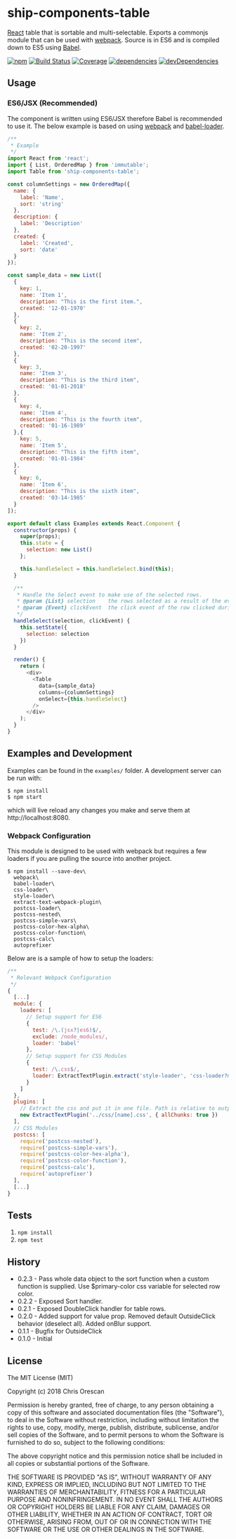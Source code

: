 # ship-components-table
[React](http://facebook.github.io/react/) table that is sortable and multi-selectable. Exports a commonjs module that can be used with [webpack](http://webpack.github.io/). Source is in ES6 and is compiled down to ES5 using [Babel](https://babeljs.io/).

[![npm](https://img.shields.io/npm/v/ship-components-table.svg)](https://www.npmjs.com/package/ship-components-table)
[![Build Status](http://img.shields.io/travis/ship-components/ship-components-table/master.svg?style=flat)](https://travis-ci.org/ship-components/ship-components-table)
[![Coverage](http://img.shields.io/coveralls/ship-components/ship-components-table.svg?style=flat)](https://coveralls.io/github/ship-components/ship-components-table)
[![dependencies](https://img.shields.io/david/ship-components/ship-components-table.svg?style=flat)](https://david-dm.org/ship-components/ship-components-table)
[![devDependencies](https://img.shields.io/david/dev/ship-components/ship-components-table.svg?style=flat)](https://david-dm.org/ship-components/ship-components-table?type=dev)

## Usage

### ES6/JSX (Recommended)
The component is written using ES6/JSX therefore Babel is recommended to use it. The below example is based on using [webpack](http://webpack.github.io/) and [babel-loader](https://github.com/babel/babel-loader).
```js
/**
 * Example
 */
import React from 'react';
import { List, OrderedMap } from 'immutable';
import Table from 'ship-components-table';

const columnSettings = new OrderedMap({
  name: {
    label: 'Name',
    sort: 'string'
  },
  description: {
    label: 'Description'
  },
  created: {
    label: 'Created',
    sort: 'date'
  }
});

const sample_data = new List([
  {
    key: 1,
    name: 'Item 1',
    description: "This is the first item.",
    created: '12-01-1970'
  },
  {
    key: 2,
    name: 'Item 2',
    description: "This is the second item",
    created: '02-20-1997'
  },
  {
    key: 3,
    name: 'Item 3',
    description: "This is the third item",
    created: '01-01-2018'
  },
  {
    key: 4,
    name: 'Item 4',
    description: "This is the fourth item",
    created: '01-16-1989'
  },{
    key: 5,
    name: 'Item 5',
    description: "This is the fifth item",
    created: '01-01-1984'
  },
  {
    key: 6,
    name: 'Item 6',
    description: "This is the sixth item",
    created: '03-14-1985'
  }
]);

export default class Examples extends React.Component {
  constructor(props) {
    super(props);
    this.state = {
      selection: new List()
    };

    this.handleSelect = this.handleSelect.bind(this);
  }

  /**
   * Handle the Select event to make use of the selected rows.
   * @param {List} selection    the rows selected as a result of the event.
   * @param {Event} clickEvent  the click event of the row clicked during the selection.
   */
  handleSelect(selection, clickEvent) {
    this.setState({
      selection: selection
    })
  }

  render() {
    return (
      <div>
        <Table
          data={sample_data}
          columns={columnSettings}
          onSelect={this.handleSelect}
        />        
      </div>
    );
  }
}
```

## Examples and Development
Examples can be found in the `examples/` folder. A development server can be run with:

```shell
$ npm install
$ npm start
```

which will live reload any changes you make and serve them at http://localhost:8080.

### Webpack Configuration
This module is designed to be used with webpack but requires a few loaders if you are pulling the source into another project.

```shell
$ npm install --save-dev\
  webpack\
  babel-loader\
  css-loader\
  style-loader\
  extract-text-webpack-plugin\
  postcss-loader\
  postcss-nested\
  postcss-simple-vars\
  postcss-color-hex-alpha\
  postcss-color-function\
  postcss-calc\
  autoprefixer
```

Below are is a sample of how to setup the loaders:

```js
/**
 * Relevant Webpack Configuration
 */
{
  [...]
  module: {
    loaders: [
      // Setup support for ES6
      {
        test: /\.(jsx?|es6)$/,
        exclude: /node_modules/,
        loader: 'babel'
      },
      // Setup support for CSS Modules
      {
        test: /\.css$/,
        loader: ExtractTextPlugin.extract('style-loader', 'css-loader?modules&importLoaders=1&localIdentName=[name]__[local]___[hash:base64:5]!postcss-loader')
      }
    ]
  },
  plugins: [
    // Extract the css and put it in one file. Path is relative to output path
    new ExtractTextPlugin('../css/[name].css', { allChunks: true })
  ],
  // CSS Modules
  postcss: [
    require('postcss-nested'),
    require('postcss-simple-vars'),
    require('postcss-color-hex-alpha'),
    require('postcss-color-function'),
    require('postcss-calc'),
    require('autoprefixer')
  ],
  [...]
}
```

## Tests
1. `npm install`
2. `npm test`

## History
* 0.2.3 - Pass whole data object to the sort function when a custom function is supplied. Use $primary-color css variable for selected row color.
* 0.2.2 - Exposed Sort handler.
* 0.2.1 - Exposed DoubleClick handler for table rows.
* 0.2.0 - Added support for value prop. Removed default OutsideClick behavior (deselect all). Added onBlur support.
* 0.1.1 - Bugfix for OutsideClick
* 0.1.0 - Initial

## License
The MIT License (MIT)

Copyright (c) 2018 Chris Orescan

Permission is hereby granted, free of charge, to any person obtaining a copy
of this software and associated documentation files (the "Software"), to deal
in the Software without restriction, including without limitation the rights
to use, copy, modify, merge, publish, distribute, sublicense, and/or sell
copies of the Software, and to permit persons to whom the Software is
furnished to do so, subject to the following conditions:

The above copyright notice and this permission notice shall be included in all
copies or substantial portions of the Software.

THE SOFTWARE IS PROVIDED "AS IS", WITHOUT WARRANTY OF ANY KIND, EXPRESS OR
IMPLIED, INCLUDING BUT NOT LIMITED TO THE WARRANTIES OF MERCHANTABILITY,
FITNESS FOR A PARTICULAR PURPOSE AND NONINFRINGEMENT. IN NO EVENT SHALL THE
AUTHORS OR COPYRIGHT HOLDERS BE LIABLE FOR ANY CLAIM, DAMAGES OR OTHER
LIABILITY, WHETHER IN AN ACTION OF CONTRACT, TORT OR OTHERWISE, ARISING FROM,
OUT OF OR IN CONNECTION WITH THE SOFTWARE OR THE USE OR OTHER DEALINGS IN THE
SOFTWARE.
